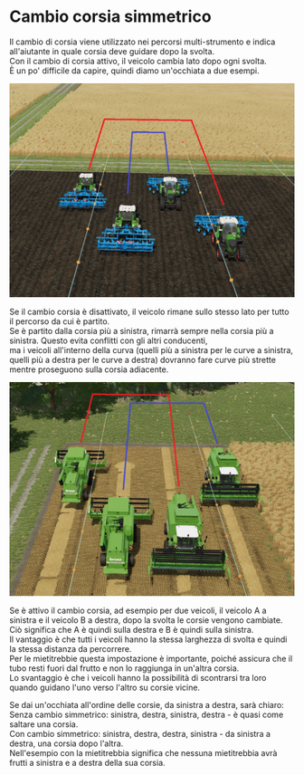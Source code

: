 # Cambio corsia simmetrico
  
Il cambio di corsia viene utilizzato nei percorsi multi-strumento e indica all'aiutante in quale corsia deve guidare dopo la svolta.  
Con il cambio di corsia attivo, il veicolo cambia lato dopo ogni svolta.  
È un po' difficile da capire, quindi diamo un'occhiata a due esempi.  


![Image](../assets/images/regularchange_0_0_1020_765.png)

  
Se il cambio corsia è disattivato, il veicolo rimane sullo stesso lato per tutto il percorso da cui è partito.  
Se è partito dalla corsia più a sinistra, rimarrà sempre nella corsia più a sinistra. Questo evita conflitti con gli altri conducenti,  
ma i veicoli all'interno della curva (quelli più a sinistra per le curve a sinistra,   
quelli più a destra per le curve a destra) dovranno fare curve più strette mentre proseguono sulla corsia adiacente.  


![Image](../assets/images/symetricchange_0_0_1020_765.png)

  
Se è attivo il cambio corsia, ad esempio per due veicoli, il veicolo A a sinistra e il veicolo B a destra, dopo la svolta le corsie vengono cambiate.  
Ciò significa che A è quindi sulla destra e B è quindi sulla sinistra.  
Il vantaggio è che tutti i veicoli hanno la stessa larghezza di svolta e quindi la stessa distanza da percorrere.  
Per le mietitrebbie questa impostazione è importante, poiché assicura che il tubo resti fuori dal frutto e non lo raggiunga in un'altra corsia.  
Lo svantaggio è che i veicoli hanno la possibilità di scontrarsi tra loro quando guidano l'uno verso l'altro su corsie vicine.  
  
Se dai un'occhiata all'ordine delle corsie, da sinistra a destra, sarà chiaro:  
Senza cambio simmetrico: sinistra, destra, sinistra, destra - è quasi come saltare una corsia.  
Con cambio simmetrico: sinistra, destra, destra, sinistra - da sinistra a destra, una corsia dopo l'altra.  
Nell'esempio con la mietitrebbia significa che nessuna mietitrebbia avrà frutti a sinistra e a destra della sua corsia.  


